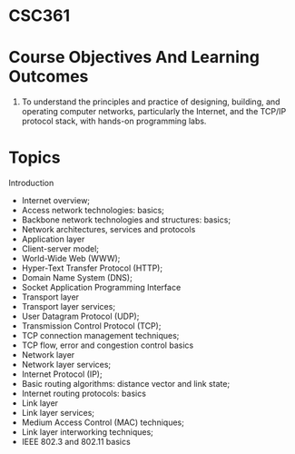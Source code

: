 # CSC361
# Course Objectives And Learning Outcomes
1) To understand the principles and practice of designing, building, and operating computer networks, particularly the Internet, and the TCP/IP protocol stack, with hands-on programming labs.


# Topics
Introduction
* Internet overview;
* Access network technologies: basics;
* Backbone network technologies and structures: basics;
* Network architectures, services and protocols
* Application layer
* Client-server model;
* World-Wide Web (WWW);
* Hyper-Text Transfer Protocol (HTTP);
* Domain Name System (DNS);
* Socket Application Programming Interface
* Transport layer
* Transport layer services;
* User Datagram Protocol (UDP);
* Transmission Control Protocol (TCP);
* TCP connection management techniques;
* TCP flow, error and congestion control basics
* Network layer
* Network layer services;
* Internet Protocol (IP);
* Basic routing algorithms: distance vector and link state;
* Internet routing protocols: basics
* Link layer
* Link layer services;
* Medium Access Control (MAC) techniques;
* Link layer interworking techniques;
* IEEE 802.3 and 802.11 basics
